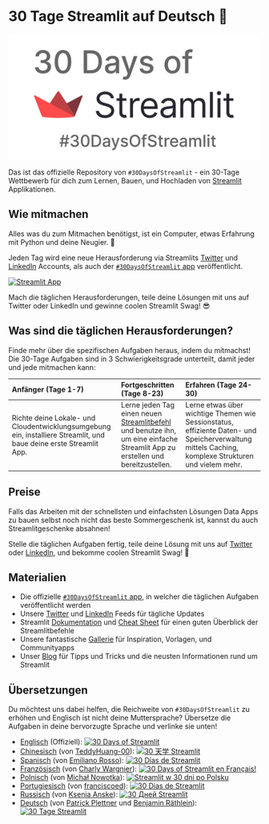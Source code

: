# 30 Tage Streamlit auf Deutsch 🎈

<img src='3AF34648-C61D-47CE-9E56-C496C5A7C240.jpeg' height=250>

Das ist das offizielle Repository von `#30DaysOfStreamlit` - ein 30-Tage Wettbewerb für dich zum Lernen, Bauen, und Hochladen von [Streamlit](https://streamlit.io) Applikationen.

## Wie mitmachen

Alles was du zum Mitmachen benötigst, ist ein Computer, etwas Erfahrung mit Python und deine Neugier. 🧠

Jeden Tag wird eine neue Herausforderung via Streamlits [Twitter](https://twitter.com/streamlit) und [LinkedIn](https://www.linkedin.com/company/streamlit/posts/?feedView=all) Accounts, als auch der [`#30DaysOfStreamlit` app](https://share.streamlit.io/streamlit/30days/) veröffentlicht.

[![Streamlit App](https://static.streamlit.io/badges/streamlit_badge_black_white.svg)](https://share.streamlit.io/streamlit/30days/)

Mach die täglichen Herausforderungen, teile deine Lösungen mit uns auf Twitter oder LinkedIn und gewinne coolen Streamlit Swag! 😎

## Was sind die täglichen Herausforderungen?

Finde mehr über die spezifischen Aufgaben heraus, indem du mitmachst! Die 30-Tage Aufgaben sind in 3 Schwierigkeitsgrade unterteilt, damit jeder und jede mitmachen kann:

| Anfänger (Tage 1-7) | Fortgeschritten (Tage 8-23) | Erfahren (Tage 24-30) |
| :---        |    :----   |          :--- |
| Richte deine Lokale- und Cloudentwicklungsumgebung ein, installiere Streamlit, und baue deine erste Streamlit App.| Lerne jeden Tag einen neuen [Streamlitbefehl](https://docs.streamlit.io/library/api-reference) und benutze ihn, um eine einfache Streamlit App zu erstellen und bereitzustellen. | Lerne etwas über wichtige Themen wie Sessionstatus, effiziente Daten- und Speicherverwaltung mittels Caching, komplexe Strukturen und vielem mehr.

## Preise

Falls das Arbeiten mit der schnellsten und einfachsten Lösungen Data Apps zu bauen selbst noch nicht das beste Sommergeschenk ist, kannst du auch Streamlitgeschenke absahnen!

Stelle die täglichen Aufgaben fertig, teile deine Lösung mit uns auf [Twitter](https://twitter.com/streamlit) oder [LinkedIn](https://www.linkedin.com/company/streamlit/posts/?feedView=all), und bekomme coolen Streamlit Swag! 🎁

## Materialien

- Die offizielle [`#30DaysOfStreamlit` app](https://share.streamlit.io/streamlit/30days/), in welcher die täglichen Aufgaben veröffentlicht werden
- Unsere [Twitter](https://twitter.com/streamlit) und [LinkedIn](https://www.linkedin.com/company/streamlit/posts/?feedView=all) Feeds für tägliche Updates
- Streamlit [Dokumentation](https://docs.streamlit.io/) und [Cheat Sheet](https://docs.streamlit.io/library/cheatsheet) für einen guten Überblick der Streamlitbefehle
- Unsere fantastische [Gallerie](https://streamlit.io/gallery) für Inspiration, Vorlagen, und Communityapps
- Unser [Blog](https://blog.streamlit.io/how-to-master-streamlit-for-data-science/)
für Tipps und Tricks und die neusten Informationen rund um Streamlit

## Übersetzungen

Du möchtest uns dabei helfen, die Reichweite von `#30DaysOfStreamlit` zu erhöhen und Englisch ist nicht deine Muttersprache? Übersetze die Aufgaben in deine bervorzugte Sprache und verlinke sie unten!

- [Englisch](https://github.com/streamlit/30days) (Offiziell): [![30 Days of Streamlit](https://static.streamlit.io/badges/streamlit_badge_black_white.svg)](https://30days.streamlit.app)
- [Chinesisch](https://github.com/TeddyHuang-00/30days-Chinese) (von [TeddyHuang-00](https://github.com/TeddyHuang-00)): [![30 天学 Streamlit](https://static.streamlit.io/badges/streamlit_badge_black_white.svg)](https://30days-chinese.streamlit.app)
- [Spanisch](https://github.com/streamlit/30days-spanish/) (von [Emiliano Rosso](https://github.com/arraydude)): [![30 Días de Streamlit](https://static.streamlit.io/badges/streamlit_badge_black_white.svg)](https://30days-in-spanish.streamlit.app/)
- [Französisch](https://github.com/streamlit/30days-French) (von [Charly Wargnier](https://github.com/charlyWargnier/)): [![30 Days of Streamlit en Français!](https://static.streamlit.io/badges/streamlit_badge_black_white.svg)](https://30days-in-french.streamlit.app/)
- [Polnisch](https://github.com/streamlit/30days-polish) (von [Michał Nowotka](https://github.com/sfc-gh-mnowotka)): [![Streamlit w 30 dni po Polsku](https://static.streamlit.io/badges/streamlit_badge_black_white.svg)](https://w30dni.streamlit.app/)
- [Portugiesisch](https://github.com/franciscoed/30days) (von [franciscoed](https://github.com/franciscoed)): [![30 Dias de Streamlit](https://static.streamlit.io/badges/streamlit_badge_black_white.svg)](https://30dias.streamlit.app/)
- [Russisch](https://github.com/kseniaanske/30days) (von [Ksenia Anske](https://github.com/kseniaanske)): [![30 Дней Streamlit](https://static.streamlit.io/badges/streamlit_badge_black_white.svg)](https://30days-in-russian.streamlit.app/)
- [Deutsch](https://github.com/raethlein/30days-german) (von [Patrick Plettner](https://github.com/pplettner) und [Benjamin Räthlein](https://github.com/raethlein)): [![30 Tage Streamlit](https://static.streamlit.io/badges/streamlit_badge_black_white.svg)](https://30days.streamlit.app)
